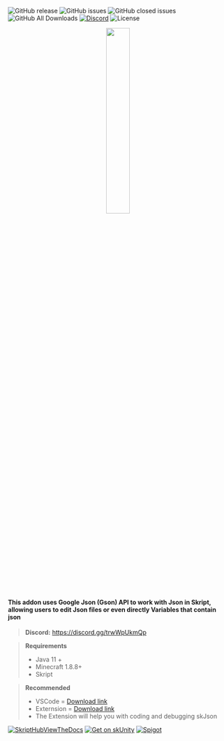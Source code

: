 
![GitHub release](https://img.shields.io/github/release/cooffeeRequired/skJson?style=for-the-badge)
![GitHub issues](https://img.shields.io/github/issues-raw/cooffeeRequired/skJson?style=for-the-badge)
![GitHub closed issues](https://img.shields.io/github/issues-closed-raw/cooffeeRequired/skJson.svg?style=for-the-badge)
![GitHub All Downloads](https://img.shields.io/github/downloads/cooffeeRequired/skJson/total?style=for-the-badge)
[![Discord](https://img.shields.io/discord/425192525091831808.svg?style=for-the-badge)](https://discord.gg/skript)
![License](https://img.shields.io/github/license/cooffeeRequired/skJson?style=for-the-badge)


<p align="center" width="100%">
    <img width="33%" size="64" src="https://user-images.githubusercontent.com/106232282/213727670-e9412127-c51e-495b-ba04-c1c2f64bb2b1.png"> 
</p>



#### This addon uses Google Json (Gson) API to work with Json in Skript, allowing users to edit Json files or even directly Variables that contain json


> **Discord:** https://discord.gg/trwWpUkmQp
<!-- > **Documentations**: https://cooffeerequireds.gitbook.io/skript-gson/ \ -->
> **Requirements**
> * Java 11 +
> * Minecraft 1.8.8+
> * Skript

> **Recommended**
> * VSCode = [Download link](https://code-visualstudio-com.translate.goog/download?_x_tr_sl=en&_x_tr_tl=cs&_x_tr_hl=cs&_x_tr_pto=sc)
> * Externsion = [Download link](https://marketplace.visualstudio.com/items?itemName=JohnHeikens.skript)
> * The Extension will help you with coding and debugging skJson


[![SkriptHubViewTheDocs](http://skripthub.net/static/addon/ViewTheDocsButton.png)](http://skripthub.net/docs/?addon=Skript-Gson)
[![Get on skUnity](https://skunity.com/branding/buttons/get_on_docs_4.png)](https://docs.skunity.com/syntax/search/addon:skjson)
[![Spigot](https://static.spigotmc.org/img/spigot.png)](https://www.spigotmc.org/resources/skjson.106019/)
